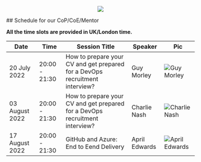<p align="center">
  <img src="https://raw.githubusercontent.com/MohamedRadwan-devops/DevOps-step-by-step/main//none-community/images/mics/cop.gif" />
</p>
## Schedule for our CoP/CoE/Mentor

**All the time slots are provided in UK/London time.**

| Date    | Time    |    Session Title| Speaker |   Pic    |
| --------|-------- | ----------------| --------|----------|
| 20 July 2022| 20:00 - 21:30  | How to prepare your CV and get prepared for a DevOps recruitment interview? | Guy Morley | ![Guy Morley](https://raw.githubusercontent.com/MohamedRadwan-DevOps/DevOps-step-by-step-arabic/main//none-community/images/speakers/Guy-Morley.png)|
| 03 August 2022| 20:00 - 21:30  | How to prepare your CV and get prepared for a DevOps recruitment interview? | Charlie Nash | ![Charlie Nash](https://raw.githubusercontent.com/MohamedRadwan-DevOps/DevOps-step-by-step-arabic/main//none-community/images/speakers/Charlie-Nash.png)|
| 17 August 2022| 20:00 - 21:30  | GitHub and Azure: End to Eend Delivery | April Edwards | ![April Edwards](https://raw.githubusercontent.com/MohamedRadwan-DevOps/DevOps-step-by-step-arabic/main//none-community/images/speakers/April-Edwards.png)|


